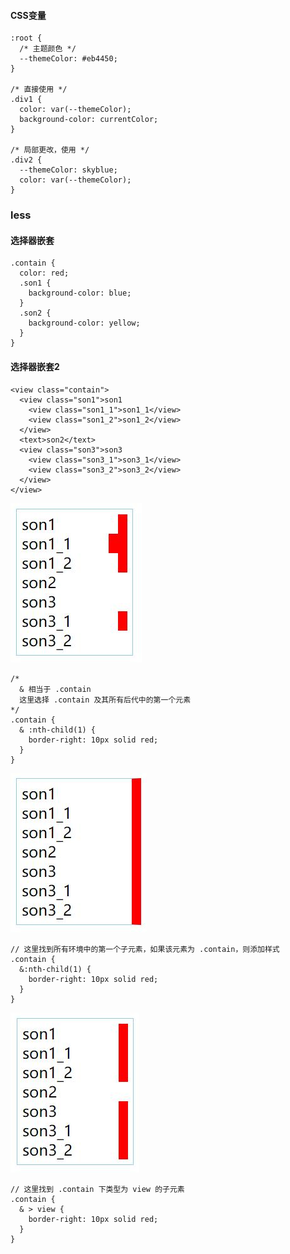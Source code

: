 
#### CSS变量  

```
:root {
  /* 主题颜色 */
  --themeColor: #eb4450;
}

/* 直接使用 */
.div1 {
  color: var(--themeColor);
  background-color: currentColor;
}

/* 局部更改，使用 */
.div2 {
  --themeColor: skyblue;
  color: var(--themeColor);
}
```

### less  

#### 选择器嵌套

```
.contain {
  color: red;
  .son1 {
    background-color: blue;
  }
  .son2 {
    background-color: yellow;
  }
}
```

#### 选择器嵌套2

```
<view class="contain">
  <view class="son1">son1
    <view class="son1_1">son1_1</view>
    <view class="son1_2">son1_2</view>    
  </view>
  <text>son2</text>
  <view class="son3">son3
    <view class="son3_1">son3_1</view>
    <view class="son3_2">son3_2</view> 
  </view>
</view>
```

![less嵌套1](./../img/less嵌套1.jpg)

```
/* 
  & 相当于 .contain
  这里选择 .contain 及其所有后代中的第一个元素
*/
.contain {
  & :nth-child(1) {
    border-right: 10px solid red;
  } 
}
```

![less嵌套2](./../img/less嵌套2.jpg)

```
// 这里找到所有环境中的第一个子元素，如果该元素为 .contain，则添加样式
.contain {
  &:nth-child(1) {
    border-right: 10px solid red;
  } 
}
```

![less嵌套3](./../img/less嵌套3.jpg)

```
// 这里找到 .contain 下类型为 view 的子元素
.contain {
  & > view {
    border-right: 10px solid red;
  }  
}
```




















